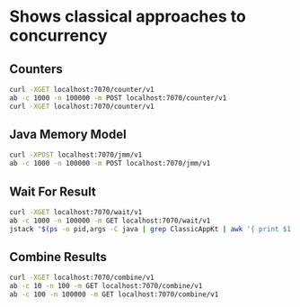 # Shows classical approaches to concurrency

## Counters

```bash
curl -XGET localhost:7070/counter/v1
ab -c 1000 -n 100000 -m POST localhost:7070/counter/v1
curl -XGET localhost:7070/counter/v1
```

## Java Memory Model

```bash
curl -XPOST localhost:7070/jmm/v1
ab -c 1000 -n 100000 -m POST localhost:7070/jmm/v1
```

## Wait For Result

```bash
curl -XGET localhost:7070/wait/v1
ab -c 1000 -n 100000 -m GET localhost:7070/wait/v1
jstack "$(ps -o pid,args -C java | grep ClassicAppKt | awk '{ print $1 }')" | gedit -
```

## Combine Results

```bash
curl -XGET localhost:7070/combine/v1
ab -c 10 -n 100 -m GET localhost:7070/combine/v1
ab -c 100 -n 100000 -m GET localhost:7070/combine/v1
```